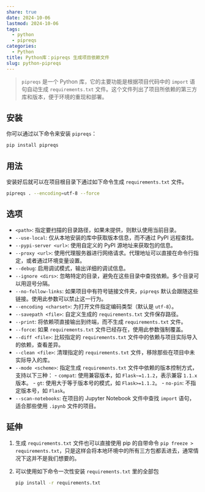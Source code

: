 ```yaml
---
share: true
date: 2024-10-06
lastmod: 2024-10-06
tags:
  - python
  - pipreqs
categories:
  - Python
title: Python库：pipreqs 生成项目依赖文件
slug: python-pipreqs
---
```


> `pipreqs` 是一个 Python 库，它的主要功能是根据项目代码中的 `import` 语句自动生成 `requirements.txt` 文件。这个文件列出了项目所依赖的第三方库和版本，便于环境的重现和部署。

## 安装

你可以通过以下命令来安装 `pipreqs`：

```bash
pip install pipreqs
```

## 用法

安装好后就可以在项目根目录下通过如下命令生成 `requirements.txt` 文件。

```bash
pipreqs . --encoding=utf-8 --force
```

## 选项

- `<path>`: 指定要扫描的目录路径，如果未提供，则默认使用当前目录。
- `--use-local`: 仅从本地安装的库中获取版本信息，而不通过 PyPI 远程查找。
- `--pypi-server <url>`: 使用自定义的 PyPI 源地址来获取包的信息。
- `--proxy <url>`: 使用代理服务器进行网络请求。代理地址可以直接在命令行指定，或者通过环境变量设置。
- `--debug`: 启用调试模式，输出详细的调试信息。
- `--ignore <dirs>`: 忽略特定的目录，避免在这些目录中查找依赖。多个目录可以用逗号分隔。
- `--no-follow-links`: 如果项目中有符号链接文件夹，`pipreqs` 默认会跟随这些链接。使用此参数可以禁止这一行为。
- `--encoding <charset>`: 为打开文件指定编码类型（默认是 `utf-8`）。
- `--savepath <file>`: 自定义生成的 `requirements.txt` 文件保存路径。
- `--print`: 将依赖项直接输出到终端，而不生成 `requirements.txt` 文件。
- `--force`: 如果 `requirements.txt` 文件已经存在，使用此参数强制覆盖。
- `--diff <file>`: 比较指定的 `requirements.txt` 文件中的依赖与项目实际导入的依赖，查看差异。
- `--clean <file>`: 清理指定的 `requirements.txt` 文件，移除那些在项目中未实际导入的库。
- `--mode <scheme>`: 指定生成 `requirements.txt` 文件中依赖的版本控制方式，支持以下三种：
	  - `compat`: 使用兼容版本，如 `Flask~=1.1.2`，表示兼容 `1.1.x` 版本。
	  - `gt`: 使用大于等于版本号的模式，如 `Flask>=1.1.2`。
	  - `no-pin`: 不指定版本号，如 `Flask`。
- `--scan-notebooks`: 在项目的 Jupyter Notebook 文件中查找 `import` 语句，适合那些使用 `.ipynb` 文件的项目。 

## 延伸

1. 生成 `requirements.txt` 文件也可以直接使用 pip 的自带命令 `pip freeze > requirements.txt`，只是这样会将本地环境中的所有三方包都丢进去，通常情况下这并不是我们想要的。
2. 可以使用如下命令一次性安装 `requirements.txt` 里的全部包

	```bash
	pip install -r requirements.txt
	```
